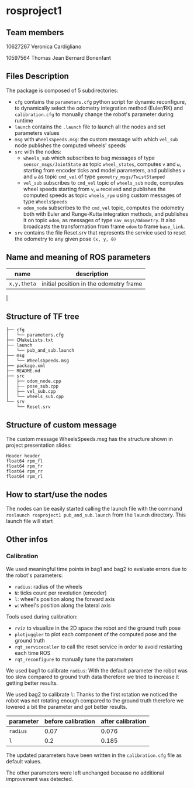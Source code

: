 # rosproject1
## Team members
10627267  Veronica Cardigliano

10597564 Thomas Jean Bernard Bonenfant
## Files Description
The package is composed of 5 subdirectories: 
- `cfg` contains the `parameters.cfg` python script for dynamic reconfigure, to dynamically select the odometry integration method (Euler/RK) and `calibration.cfg` to manually change the robot's parameter during runtime
- `launch` contains the `.launch` file to launch all the nodes and set parameters values
- `msg` with `WheelsSpeeds.msg`: the custom message with which `vel_sub` node publishes the computed wheels' speeds
- `src` with the nodes: 
	- `wheels_sub` which subscribes to bag messages of type `sensor_msgs/JointState` as topic `wheel_states`, computes `v` and `⍵`, starting from encoder ticks and model parameters, and publishes `v` and `⍵` as topic `cmd_vel` of type `geometry_msgs/TwistStamped`
	- `vel_sub` subscribes to `cmd_vel` topic of `wheels_sub` node, computes wheel speeds starting from `v`, `⍵` received and publishes the computed speeds as topic `wheels_rpm` using custom messages of type `WheelsSpeeds`
	- `odom_node` subscribes to the `cmd_vel` topic, computes the odometry both with Euler and Runge-Kutta integration methods, and publishes it on topic `odom`, as messages of type `nav_msgs/Odometry`. It also broadcasts the transformation from frame `odom` to frame `base_link`.
- `srv` contains the file Reset.srv that represents the service used to reset the odometry to any given pose `(x, y, θ)`
## Name and meaning of ROS parameters

|name|description             |
|----|------------------------|
|`x,y,theta`| initial position in the odometry frame|
|
## Structure of TF tree
```
├── cfg
│ 	└── parameters.cfg
├── CMakeLists.txt
├── launch
│	└── pub_and_sub.launch
├── msg
│	└── WheelsSpeeds.msg
├── package.xml
├── README.md
├── src
│	├── odom_node.cpp
│	├── pose_sub.cpp
│	├── vel_sub.cpp
│	└── wheels_sub.cpp
└── srv
    └── Reset.srv
```
## Structure of custom message
The custom message WheelsSpeeds.msg has the structure shown in project presentation slides:
```
Header header
float64 rpm_fl
float64 rpm_fr
float64 rpm_rr
float64 rpm_rl
```
## How to start/use the nodes
The nodes can be easily started calling the launch file with the command `roslaunch rosproject1 pub_and_sub.launch` from the `launch` directory. This launch file will start 
## Other infos
### Calibration
We used meaningful time points in bag1 and bag2 to evaluate errors due to the robot's parameters:
- `radius`: radius of the wheels
- `N`: ticks count per revolution (encoder)
- `l`: wheel's position along the forward axis
- `w`: wheel's position along the lateral axis

Tools used during calibration:
- `rviz` to visualize in the 2D space the robot and the ground truth pose
- `plotjuggler` to plot each component of the computed pose and the ground truth
- `rqt_servicecaller` to call the reset service in order to avoid restarting each time ROS
- `rqt_reconfigure` to manually tune the parameters

We used bag1 to calibrate `radius`:
With the default parameter the robot was too slow compared to ground truth data therefore we tried to increase it getting better results.

We used bag2 to calibrate `l`:
Thanks to the first rotation we noticed the robot was not rotating enough compared to the ground truth therefore we lowered a bit the parameter and got better results.

| parameter | before calibration | after calibration|
|--|--|--|
|`radius`| 0.07 | 0.076|
|`l`|0.2|0.185|

The updated parameters have been written in the `calibration.cfg` file as default values.

The other parameters were left unchanged because no additional improvement was detected.


